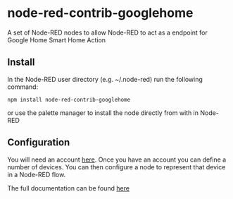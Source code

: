 # node-red-contrib-googlehome

A set of Node-RED nodes to allow Node-RED to act as a endpoint for 
Google Home Smart Home Action

## Install

In the Node-RED user directory (e.g. ~/.node-red) run the following command:

`npm install node-red-contrib-googlehome`

or use the palette manager to install the node directly from with in Node-RED

## Configuration

You will need an account [here](https://googlehome.hardill.me.uk). Once you have an 
account you can define a number of devices. You can then configure a node to represent
that device in a Node-RED flow.

The full documentation can be found [here](https://googlehome.hardill.me.uk/docs)